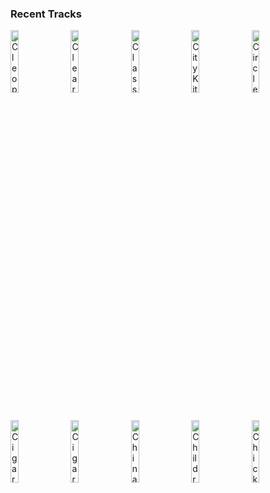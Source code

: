 ### Recent Tracks
[<img src='https://lastfm.freetls.fastly.net/i/u/300x300/ea77f864eff0a4283fa30b8edade7ddb.png' width='16%' height='16%' alt='Cleopatra'>](https://www.last.fm/music/the%2blumineers/_/cleopatra)&nbsp;&nbsp;&nbsp;&nbsp;[<img src='https://lastfm.freetls.fastly.net/i/u/300x300/6ca1b854c3b8098d8b9d3733c0581141.png' width='16%' height='16%' alt='Clearly'>](https://www.last.fm/music/grace%2bvanderwaal/_/clearly)&nbsp;&nbsp;&nbsp;&nbsp;[<img src='https://lastfm.freetls.fastly.net/i/u/300x300/373984efdbd68db0a5b23d3a9d051863.png' width='16%' height='16%' alt='Classic (feat. Powers)'>](https://www.last.fm/music/the%2bknocks/_/classic%2b%2528feat.%2bpowers%2529)&nbsp;&nbsp;&nbsp;&nbsp;[<img src='https://lastfm.freetls.fastly.net/i/u/300x300/3c0e6f6eaebee1e663132d5b534c1d6c.png' width='16%' height='16%' alt='City Kitty'>](https://www.last.fm/music/french%2bcassettes/_/city%2bkitty)&nbsp;&nbsp;&nbsp;&nbsp;[<img src='https://lastfm.freetls.fastly.net/i/u/300x300/8d5a82de4881fa8e068b18eb7bbfd30b.png' width='16%' height='16%' alt='Circles'>](https://www.last.fm/music/post%2bmalone/_/circles)&nbsp;&nbsp;&nbsp;&nbsp;<br>[<img src='https://lastfm.freetls.fastly.net/i/u/300x300/d070e505cdab4b27cb39bfe28eb63343.png' width='16%' height='16%' alt='Cigarette Daydreams'>](https://www.last.fm/music/cage%2bthe%2belephant/_/cigarette%2bdaydreams)&nbsp;&nbsp;&nbsp;&nbsp;[<img src='https://lastfm.freetls.fastly.net/i/u/300x300/6eca8f463732669454b3010dd9f43219.png' width='16%' height='16%' alt='Cigarette'>](https://www.last.fm/music/julian%2blamadrid/_/cigarette)&nbsp;&nbsp;&nbsp;&nbsp;[<img src='https://lastfm.freetls.fastly.net/i/u/300x300/2439f00a8d58b3c181684444a10eb5da.png' width='16%' height='16%' alt='China Grove'>](https://www.last.fm/music/the%2bdoobie%2bbrothers/_/china%2bgrove)&nbsp;&nbsp;&nbsp;&nbsp;[<img src='https://lastfm.freetls.fastly.net/i/u/300x300/55be448b6052a4d01f3e6323510f6c44.png' width='16%' height='16%' alt='Children of the Sky'>](https://www.last.fm/music/nanobii/_/children%2bof%2bthe%2bsky)&nbsp;&nbsp;&nbsp;&nbsp;[<img src='https://lastfm.freetls.fastly.net/i/u/300x300/5a012a2d2b06dcf28450639bd11238d8.png' width='16%' height='16%' alt='Chicken Tenders'>](https://www.last.fm/music/dominic%2bfike/_/chicken%2btenders)&nbsp;&nbsp;&nbsp;&nbsp;<br>